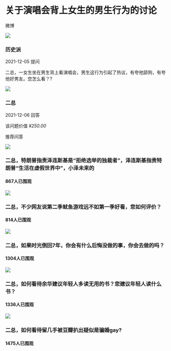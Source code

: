 # 关于演唱会背上女生的男生行为的讨论

微博

![](https://tvax4.sinaimg.cn/crop.0.0.1080.1080.180/006e4nQcly8h1xekziw7zj30u00u0tc9.jpg?KID=imgbed,tva&Expires=1740083381&ssig=oMIbEGD%2F4%2F)

### 历史派

2021-12-05 提问

二总，一女生坐在男生背上看演唱会，男生这行为引起了热议，有夸他舔狗，有夸他好男友。您怎么看？?

![](https://tvax1.sinaimg.cn/crop.0.0.552.552.180/0018nnJvly8hg8z94txjuj60fc0fc74l02.jpg?KID=imgbed,tva&Expires=1740083381&ssig=%2F1x7trUO0l)

### 二总

2021-12-06 回答

该问题价值 _¥250.00_

推荐问答

![](https://wx3.sinaimg.cn/large/e64cf036ly1hyquqyqeq2j21400u0dq0.jpg)

### 二总，特朗普指责泽连斯基是“拒绝选举的独裁者”，泽连斯基指责特朗普“生活在虚假世界中”，小泽未来的

#### 867人已围观

![](https://h5.sinaimg.cn/upload/2016/12/06/433/wenda_default_pic.jpg)

### 二总，不少网友说第二季鱿鱼游戏远不如第一季好看，您如何评价？

#### 814人已围观

![](https://h5.sinaimg.cn/upload/2016/12/06/433/wenda_default_pic.jpg)

### 二总，如果时光倒回7年，你会有什么后悔没做的事，你会去做的吗？

#### 1304人已围观

![](https://wx2.sinaimg.cn/large/005Y98NLgy1hws6qll527j30u00l541i.jpg)

### 二总，如何看待余华建议年轻人多读无用的书？您建议年轻人读什么书？

#### 1336人已围观

![](https://wx3.sinaimg.cn/large/005Y98NLgy1hws6pf72z5j30u00lfdjz.jpg)

### 二总，如何看待留几手被豆瓣扒出疑似是骗婚gay?

#### 1475人已围观